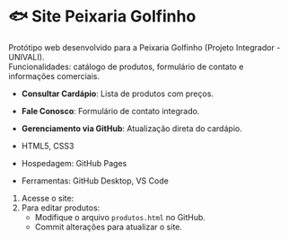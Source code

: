 # 🐟 Site Peixaria Golfinho  

Protótipo web desenvolvido para a Peixaria Golfinho (Projeto Integrador - UNIVALI).  
Funcionalidades: catálogo de produtos, formulário de contato e informações comerciais.  

- **Consultar Cardápio**: Lista de produtos com preços.  
- **Fale Conosco**: Formulário de contato integrado.  
- **Gerenciamento via GitHub**: Atualização direta do cardápio.

- HTML5, CSS3  
- Hospedagem: GitHub Pages  
- Ferramentas: GitHub Desktop, VS Code

1. Acesse o site: 
2. Para editar produtos:  
   - Modifique o arquivo `produtos.html` no GitHub.  
   - Commit alterações para atualizar o site.  
